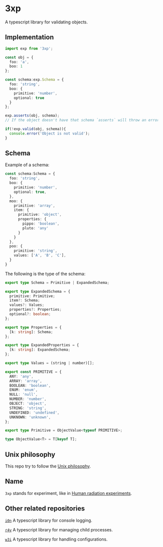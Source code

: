 # 3xp

A typescript library for validating objects.

## Implementation

```typescript
import exp from '3xp';

const obj = {
  foo: 'a',
  boo: 1
};

const schema:exp.Schema = {
  foo: 'string',
  boo: {
    primitive: 'number',
    optional: true
  }
};

exp.asserts(obj, schema);
// If the object doesn't have that schema `asserts` will throw an error.

if(!exp.valid(obj, schema)){
  console.error('Object is not valid');
}
```

## Schema

Example of a schema:
```typescript
const schema:Schema = {
  foo: 'string',
  boo: {
    primitive: 'number',
    optional: true,
  },
  moo: {
    primitive: 'array',
    item: {
      primitive: 'object',
      properties: {
        pippo: 'boolean',
        pluto: 'any'
      }
    }
  },
  poo: {
    primitive: 'string',
    values: ['A', 'B', 'C'],
  }
}
```

The following is the type of the schema:

```typescript
export type Schema = Primitive | ExpandedSchema;

export type ExpandedSchema = {
  primitive: Primitive;
  item?: Schema;
  values?: Values;
  properties?: Properties;
  optional?: boolean;
};

export type Properties = {
  [k: string]: Schema;
};

export type ExpandedProperties = {
  [k: string]: ExpandedSchema;
};

export type Values = (string | number)[];

export const PRIMITIVE = {
  ANY: 'any',
  ARRAY: 'array',
  BOOLEAN: 'boolean',
  ENUM: 'enum',
  NULL: 'null',
  NUMBER: 'number',
  OBJECT: 'object',
  STRING: 'string',
  UNDEFINED: 'undefined',
  UNKNOWN: 'unknown',
};

export type Primitive = ObjectValue<typeof PRIMITIVE>;

type ObjectValue<T> = T[keyof T];
```

## Unix philosophy

This repo try to follow the
[Unix philosophy](https://en.wikipedia.org/wiki/Unix_philosophy).

## Name

`3xp` stands for experiment, like in
[Human radiation experiments](https://en.wikipedia.org/wiki/Human_radiation_experiments).

## Other related repositories

[`i0n`](https://www.npmjs.com/package/i0n) A typescript library for console logging.

[`r4y`](https://www.npmjs.com/package/r4y) A typescript library for managing child processes.

[`w3i`](https://www.npmjs.com/package/w3i) A typescript library for handling configurations.

